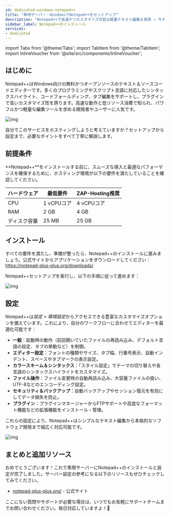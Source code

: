 ```yaml
---
id: dedicated-windows-notepad++
title: "専用サーバー：WindowsでNotepad++をセットアップ"
description: "Notepad++で高速かつカスタマイズ可能な軽量テキスト編集を実現 → 今すぐ詳しくチェック"
sidebar_label: Notepad++のインストール
services:
- dedicated
---
```


import Tabs from '@theme/Tabs';
import TabItem from '@theme/TabItem';
import InlineVoucher from '@site/src/components/InlineVoucher';

## はじめに

Notepad++はWindows向けの無料かつオープンソースのテキスト＆ソースコードエディターです。多くのプログラミングやスクリプト言語に対応したシンタックスハイライト、コードフォールディング、タブ編集をサポートし、プラグインで高いカスタマイズ性を誇ります。高速な動作と低リソース消費で知られ、パワフルかつ軽量な編集ツールを求める開発者やユーザーに人気です。

![img](https://screensaver01.zap-hosting.com/index.php/s/jMMDejqDfWDCfrr/preview)

自分でこのサービスをホスティングしようと考えていますか？セットアップから設定まで、必要なポイントをすべて丁寧に解説します。

<InlineVoucher />

## 前提条件

**Notepad++**をインストールする前に、スムーズな導入と最適なパフォーマンスを確保するために、ホスティング環境が以下の要件を満たしていることを確認してください。

| ハードウェア | 最低要件 | ZAP-Hosting推奨 |
| ---------- | ------------ | -------------------------- |
| CPU | 1 vCPUコア | 4 vCPUコア |
| RAM | 2 GB | 4 GB |
| ディスク容量 | 25 MB | 25 GB |

## インストール

すべての要件を満たし、準備が整ったら、Notepad++のインストールに進みましょう。公式サイトからアプリケーションをダウンロードしてください：https://notepad-plus-plus.org/downloads/

Notepad++セットアップを実行し、以下の手順に従って進めます：

![img](https://screensaver01.zap-hosting.com/index.php/s/5ksLwSePniTPZFQ/preview)

## 設定

Notepad++は*設定 > 環境設定*からアクセスできる豊富なカスタマイズオプションを備えています。これにより、自分のワークフローに合わせてエディターを最適化可能です：

- **一般**：起動時の動作（前回開いていたファイルの再読み込み、デフォルト言語の設定、タブの挙動など）を制御。  
- **エディター設定**：フォントの種類やサイズ、タブ幅、行番号表示、自動インデント、スペースやタブマークの表示設定。  
- **カラースキーム＆シンタックス**：「スタイル設定」でテーマの切り替えや各言語のシンタックスハイライトをカスタマイズ。  
- **ファイル操作**：ファイル変更時の自動再読み込み、大容量ファイルの扱い、UTF-8などのエンコーディング設定。  
- **セキュリティ＆バックアップ**：自動バックアップやセッション復元を有効にしてデータ損失を防止。  
- **プラグイン**：プラグインマネージャーからFTPサポートや高度なフォーマット機能などの拡張機能をインストール・管理。

これらの設定により、Notepad++はシンプルなテキスト編集から本格的なソフトウェア開発まで幅広く対応可能です。

![img](https://screensaver01.zap-hosting.com/index.php/s/X8og5qnFkBTRcmA/preview)

## まとめと追加リソース

おめでとうございます！これで専用サーバーにNotepad++のインストールと設定が完了しました。サーバー設定の参考になる以下のリソースもぜひチェックしてみてください。

- [notepad-plus-plus.org/](https://notepad-plus-plus.org/) - 公式サイト

ここにない質問やサポートが必要な場合は、いつでもお気軽にサポートチームまでお問い合わせください。毎日対応していますよ！🙂

<InlineVoucher />